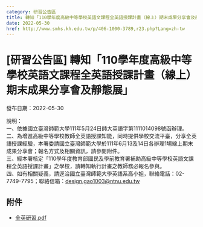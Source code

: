 ```yaml
---
category: 研習公告區
title: 轉知「110學年度高級中等學校英語文課程全英語授課計畫（線上）期末成果分享會及靜態展」
date: 2022-05-30
href: http://www.smhs.kh.edu.tw/p/406-1000-3789,r23.php?Lang=zh-tw
---
```


# [研習公告區] 轉知「110學年度高級中等學校英語文課程全英語授課計畫（線上）期末成果分享會及靜態展」

發布日期：2022-05-30

說明：  
一、依據國立臺灣師範大學111年5月24日師大英語字第1111014098號函辦理。  
二、為增進高級中等學校教師全英語授課知能，同時提供學校交流平臺，分享全英語授課經驗，本署委請國立臺灣師範大學於111年6月13及14日各辦理1場線上期末成果分享會；報名方式及相關資訊，請參閱附件。  
三、經本署核定「110學年度教育部國民及學前教育署補助高級中等學校英語文課程全英語授課計畫」之學校，請轉知執行計畫之教師務必報名參與。  
四、如有相關疑義，請逕洽國立臺灣師範大學英語系高小姐，聯絡電話：02-7749-7795；聯絡信箱：design.gao1003@ntnu.edu.tw

## 附件

- [全英研習.pdf](https://www.smhs.kh.edu.tw/var/file/0/1000/attach/6/pta_3562_7982919_95578.pdf)
